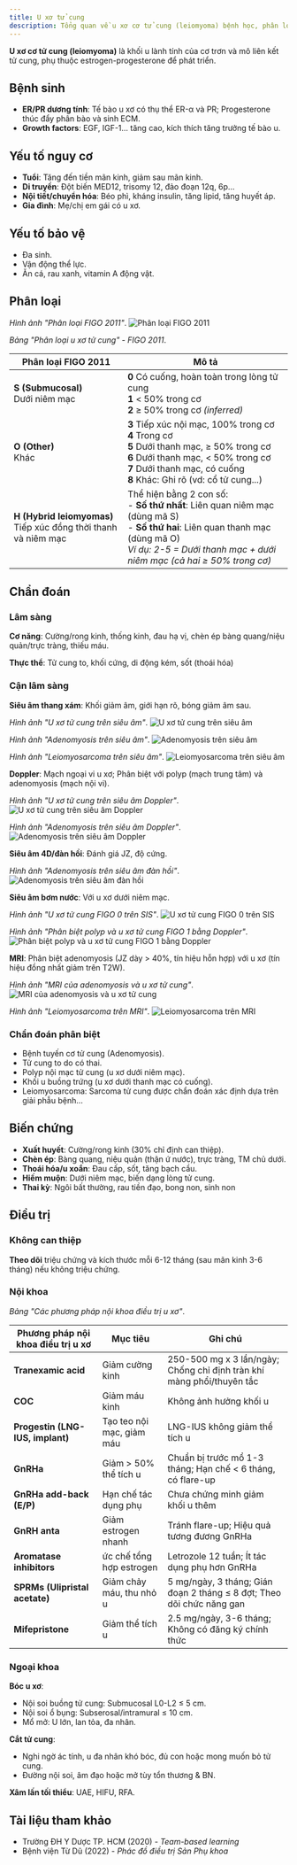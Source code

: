 ```yaml
---
title: U xơ tử cung
description: Tổng quan về u xơ cơ tử cung (leiomyoma) bệnh học, phân loại, chẩn đoán và điều trị nội - ngoại khoa.
---
```


**U xơ cơ tử cung (leiomyoma)** là khối u lành tính của cơ trơn và mô liên kết tử cung, phụ thuộc estrogen-progesterone để phát triển.

## Bệnh sinh

- **ER/PR dương tính**: Tế bào u xơ có thụ thể ER-α và PR; Progesterone thúc đẩy phân bào và sinh ECM.
- **Growth factors**: EGF, IGF-1... tăng cao, kích thích tăng trưởng tế bào u.

## Yếu tố nguy cơ

- **Tuổi**: Tăng đến tiền mãn kinh, giảm sau mãn kinh.
- **Di truyền**: Đột biến MED12, trisomy 12, đảo đoạn 12q, 6p...
- **Nội tiết/chuyển hóa**: Béo phì, kháng insulin, tăng lipid, tăng huyết áp.
- **Gia đình**: Mẹ/chị em gái có u xơ.

## Yếu tố bảo vệ

- Đa sinh.
- Vận động thể lực.
- Ăn cá, rau xanh, vitamin A động vật.

## Phân loại

_Hình ảnh "Phân loại FIGO 2011"_.
![Phân loại FIGO 2011](./_images/phan-loai-u-xo-tu-cung-figo-2011.jpg)

_Bảng "Phân loại u xơ tử cung" - FIGO 2011_.

| Phân loại FIGO 2011                                               | Mô tả                                                                                                                                                                                                               |
| ----------------------------------------------------------------- | ------------------------------------------------------------------------------------------------------------------------------------------------------------------------------------------------------------------- |
| **S (Submucosal)**<br>Dưới niêm mạc                               | **0** Có cuống, hoàn toàn trong lòng tử cung<br>**1** < 50% trong cơ<br>**2** ≥ 50% trong cơ _(inferred)_                                                                                                           |
| **O (Other)**<br>Khác                                             | **3** Tiếp xúc nội mạc, 100% trong cơ<br>**4** Trong cơ<br>**5** Dưới thanh mạc, ≥ 50% trong cơ<br>**6** Dưới thanh mạc, < 50% trong cơ<br>**7** Dưới thanh mạc, có cuống<br>**8** Khác: Ghi rõ (vd: cổ tử cung...) |
| **H (Hybrid leiomyomas)**<br>Tiếp xúc đồng thời thanh và niêm mạc | Thể hiện bằng 2 con số:<br>- **Số thứ nhất**: Liên quan niêm mạc (dùng mã S)<br>- **Số thứ hai**: Liên quan thanh mạc (dùng mã O)<br>_Ví dụ: 2-5 = Dưới thanh mạc + dưới niêm mạc (cả hai ≥ 50% trong cơ)_          |

## Chẩn đoán

### Lâm sàng

**Cơ năng**: Cường/rong kinh, thống kinh, đau hạ vị, chèn ép bàng quang/niệu quản/trực tràng, thiếu máu.

**Thực thể**: Tử cung to, khối cứng, di động kém, sốt (thoái hóa)

### Cận lâm sàng

**Siêu âm thang xám**: Khối giảm âm, giới hạn rõ, bóng giảm âm sau.

_Hình ảnh "U xơ tử cung trên siêu âm"_.
![U xơ tử cung trên siêu âm](./_images/u-xo-tu-cung-tren-sieu-am.png)

_Hình ảnh "Adenomyosis trên siêu âm"_.
![Adenomyosis trên siêu âm](./_images/adenomyosis-tren-sieu-am.png)

_Hình ảnh "Leiomyosarcoma trên siêu âm"_.
![Leiomyosarcoma trên siêu âm](./_images/leiomyosarcoma-tren-sieu-am.png)

**Doppler**: Mạch ngoại vi u xơ; Phân biệt với polyp (mạch trung tâm) và adenomyosis (mạch nội vi).

_Hình ảnh "U xơ tử cung trên siêu âm Doppler"_.
![U xơ tử cung trên siêu âm Doppler](./_images/u-xo-tu-cung-tren-sieu-am-doppler.png)

_Hình ảnh "Adenomyosis trên siêu âm Doppler"_.
![Adenomyosis trên siêu âm Doppler](./_images/adenomyosis-tren-sieu-am-doppler.png)

**Siêu âm 4D/đàn hồi**: Đánh giá JZ, độ cứng.

_Hình ảnh "Adenomyosis trên siêu âm đàn hồi"_.
![Adenomyosis trên siêu âm đàn hồi](./_images/adenomyosis-tren-sieu-am-dan-hoi.png)

**Siêu âm bơm nước**: Với u xơ dưới niêm mạc.

_Hình ảnh "U xơ tử cung FIGO 0 trên SIS"_.
![U xơ tử cung FIGO 0 trên SIS](./_images/u-xo-tu-cung-figo-0-qua-sis.png)

_Hình ảnh "Phân biệt polyp và u xơ tử cung FIGO 1 bằng Doppler"_.
![Phân biệt polyp và u xơ tử cung FIGO 1 bằng Doppler](./_images/phan-biet-polyp-va-u-xo-tu-cung-figo-1-bang-doppler.png)

**MRI**: Phân biệt adenomyosis (JZ dày > 40%, tín hiệu hỗn hợp) với u xơ (tín hiệu đồng nhất giảm trên T2W).

_Hình ảnh "MRI của adenomyosis và u xơ tử cung"_.
![MRI của adenomyosis và u xơ tử cung](./_images/adenomyosis-u-xo-tu-cung-tren-mri.png)

_Hình ảnh "Leiomyosarcoma trên MRI"_.
![Leiomyosarcoma trên MRI](./_images/leiomyosarcoma-tren-mri.png)

### Chẩn đoán phân biệt

- Bệnh tuyến cơ tử cung (Adenomyosis).
- Tử cung to do có thai.
- Polyp nội mạc tử cung (u xơ dưới niêm mạc).
- Khối u buồng trứng (u xơ dưới thanh mạc có cuống).
- Leiomyosarcoma: Sarcoma tử cung được chẩn đoán xác định dựa trên giải phẫu bệnh...

## Biến chứng

- **Xuất huyết**: Cường/rong kinh (30% chỉ định can thiệp).
- **Chèn ép**: Bàng quang, niệu quản (thận ứ nước), trực tràng, TM chủ dưới.
- **Thoái hóa/u xoắn**: Đau cấp, sốt, tăng bạch cầu.
- **Hiếm muộn**: Dưới niêm mạc, biến dạng lòng tử cung.
- **Thai kỳ**: Ngôi bất thường, rau tiền đạo, bong non, sinh non

## Điều trị

### Không can thiệp

**Theo dõi** triệu chứng và kích thước mỗi 6-12 tháng (sau mãn kinh 3-6 tháng) nếu không triệu chứng.

### Nội khoa

_Bảng "Các phương pháp nội khoa điều trị u xơ"_.

| Phương pháp nội khoa điều trị u xơ | Mục tiêu                  | Ghi chú                                                               |
| ---------------------------------- | ------------------------- | --------------------------------------------------------------------- |
| **Tranexamic acid**                | Giảm cường kinh           | 250-500 mg x 3 lần/ngày; Chống chỉ định tràn khí màng phổi/thuyên tắc |
| **COC**                            | Giảm máu kinh             | Không ảnh hưởng khối u                                                |
| **Progestin (LNG-IUS, implant)**   | Tạo teo nội mạc, giảm máu | LNG-IUS không giảm thể tích u                                         |
| **GnRHa**                          | Giảm > 50% thể tích u     | Chuẩn bị trước mổ 1-3 tháng; Hạn chế < 6 tháng, có flare-up           |
| **GnRHa add-back (E/P)**           | Hạn chế tác dụng phụ      | Chưa chứng minh giảm khối u thêm                                      |
| **GnRH anta**                      | Giảm estrogen nhanh       | Tránh flare-up; Hiệu quả tương đương GnRHa                            |
| **Aromatase inhibitors**           | ức chế tổng hợp estrogen  | Letrozole 12 tuần; Ít tác dụng phụ hơn GnRHa                          |
| **SPRMs (Ulipristal acetate)**     | Giảm chảy máu, thu nhỏ u  | 5 mg/ngày, 3 tháng; Gián đoạn 2 tháng ≤ 8 đợt; Theo dõi chức năng gan |
| **Mifepristone**                   | Giảm thể tích u           | 2.5 mg/ngày, 3-6 tháng; Không có đăng ký chính thức                   |

### Ngoại khoa

**Bóc u xơ**:

- Nội soi buồng tử cung: Submucosal L0-L2 ≤ 5 cm.
- Nội soi ổ bụng: Subserosal/intramural ≤ 10 cm.
- Mổ mở: U lớn, lan tỏa, đa nhân.

**Cắt tử cung**:

- Nghi ngờ ác tính, u đa nhân khó bóc, đủ con hoặc mong muốn bỏ tử cung.
- Đường nội soi, âm đạo hoặc mở tùy tổn thương & BN.

**Xâm lấn tối thiểu**: UAE, HIFU, RFA.

## Tài liệu tham khảo

- Trường ĐH Y Dược TP. HCM (2020) - _Team-based learning_
- Bệnh viện Từ Dũ (2022) - _Phác đồ điều trị Sản Phụ khoa_
